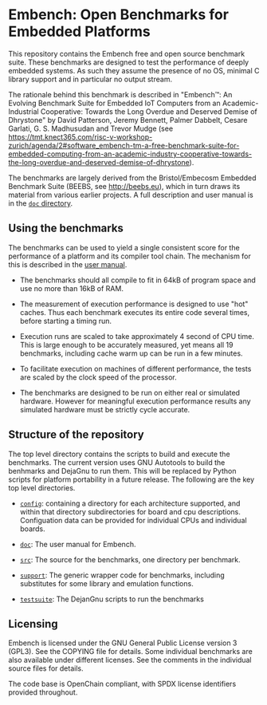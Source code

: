 # Embench: Open Benchmarks for Embedded Platforms

This repository contains the Embench free and open source benchmark suite.
These benchmarks are designed to test the performance of deeply embedded
systems.  As such they assume the presence of no OS, minimal C library support
and in particular no output stream.

The rationale behind this benchmark is described in "Embench™: An Evolving
Benchmark Suite for Embedded IoT Computers from an Academic-Industrial
Cooperative: Towards the Long Overdue and Deserved Demise of Dhrystone" by David
Patterson, Jeremy Bennett, Palmer Dabbelt, Cesare Garlati, G. S. Madhusudan
and Trevor Mudge (see https://tmt.knect365.com/risc-v-workshop-zurich/agenda/2#software_embench-tm-a-free-benchmark-suite-for-embedded-computing-from-an-academic-industry-cooperative-towards-the-long-overdue-and-deserved-demise-of-dhrystone).

The benchmarks are largely derived from the Bristol/Embecosm Embedded
Benchmark Suite (BEEBS, see http://beebs.eu), which in turn draws its material
from various earlier projects.  A full description and user manual is in the [`doc` directory](./doc/README.adoc).

## Using the benchmarks

The benchmarks can be used to yield a single consistent score for the
performance of a platform and its compiler tool chain.  The mechanism for this
is described in the [user manual](./doc/README.adoc).

- The benchmarks should all compile to fit in 64kB of program space and use no
  more than 16kB of RAM.

- The measurement of execution performance is designed to use "hot" caches.
  Thus each benchmark executes its entire code several times, before starting
  a timing run.

- Execution runs are scaled to take approximately 4 second of CPU time. This
  is large enough to be accurately measured, yet means all 19 benchmarks,
  including cache warm up can be run in a few minutes.

- To facilitate execution on machines of different performance, the tests are
  scaled by the clock speed of the processor.

- The benchmarks are designed to be run on either real or simulated
  hardware. However for meaningful execution performance results any simulated
  hardware must be strictly cycle accurate.

## Structure of the repository

The top level directory contains the scripts to build and execute the
benchmarks.  The current version uses GNU Autotools to build the benhmarks and
DejaGnu to run them.  This will be replaced by Python scripts for platform
portability in a future release.  The following are the key top level
directories.

- [`config`](./config): containing a directory for each
  architecture supported, and within that directory subdirectories for board
  and cpu descriptions.  Configuation data can be provided for individual CPUs
  and individual boards.

- [`doc`](./doc): The user manual for Embench.

- [`src`](./src): The source for the benchmarks, one directory
  per benchmark.

- [`support`](./support): The generic wrapper code for
  benchmarks, including substitutes for some library and emulation functions.

- [`testsuite`](./testsuite): The DejanGnu scripts to run the
  benchmarks

## Licensing

Embench is licensed under the GNU General Public License version 3 (GPL3).
See the COPYING file for details.  Some individual benchmarks are also
available under different licenses.  See the comments in the individual source
files for details.

The code base is OpenChain compliant, with SPDX license identifiers provided
throughout.
